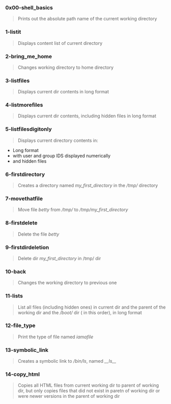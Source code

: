 ### 0x00-shell_basics
> Prints out the absolute path name of the current working directory

### 1-listit
> Displays content list of current directory

### 2-bring_me_home
> Changes working directory to home directory

### 3-listfiles
> Displays current dir contents in long format

### 4-listmorefiles
> Displays current dir contents, including hidden files in long format

### 5-listfilesdigitonly
> Displays current directory contents in:
* Long format
* with user and group IDS displayed numerically
* and hidden files

### 6-firstdirectory
> Creates a directory named _my\_first\_directory_ in the _/tmp/_ directory

### 7-movethatfile
> Move file _betty_ from _/tmp/_ to _/tmp/my\_first\_directory_

### 8-firstdelete
> Delete the file _betty_

### 9-firstdirdeletion
> Delete dir _my\_first\_directory_ in /tmp/ dir

### 10-back
> Changes the working directory to previous one

### 11-lists
> List all files (including hidden ones) in current dir and the parent of the working dir and the _/boot/_ dir ( in this order), in long format

### 12-file_type
> Print the type of file named _iamafile_

### 13-symbolic_link
> Creates a symbolic link to _/bin/ls_, named _\_\_ls\_\__

### 14-copy_html
> Copies all HTML files from current working dir to parent of working dir, but only copies files that did not exist in paretn of working dir or were newer versions in the parent of working dir

